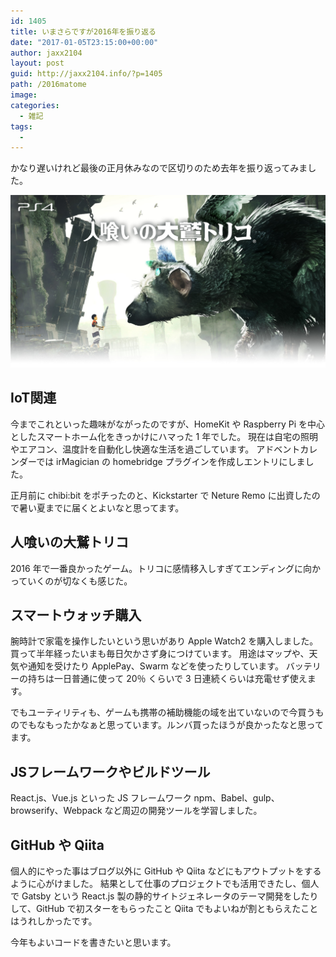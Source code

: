 ```yaml
---
id: 1405
title: いまさらですが2016年を振り返る
date: "2017-01-05T23:15:00+00:00"
author: jaxx2104
layout: post
guid: http://jaxx2104.info/?p=1405
path: /2016matome
image:
categories:
  - 雑記
tags:
  -
---
```

かなり遅いけれど最後の正月休みなので区切りのため去年を振り返ってみました。

<img src="./torico.jpeg" />

## IoT関連

今までこれといった趣味がながったのですが、HomeKit や Raspberry Pi を中心としたスマートホーム化をきっかけにハマった 1 年でした。
現在は自宅の照明やエアコン、温度計を自動化し快適な生活を過ごしています。
アドベントカレンダーでは irMagician の homebridge プラグインを作成しエントリにしました。

正月前に chibi:bit をポチったのと、Kickstarter で Neture Remo に出資したので暑い夏までに届くとよいなと思ってます。

## 人喰いの大鷲トリコ

2016 年で一番良かったゲーム。トリコに感情移入しすぎてエンディングに向かっていくのが切なくも感じた。

<!--more-->

## スマートウォッチ購入

腕時計で家電を操作したいという思いがあり Apple Watch2 を購入しました。買って半年経ったいまも毎日欠かさず身につけています。
用途はマップや、天気や通知を受けたり ApplePay、Swarm などを使ったりしています。
バッテリーの持ちは一日普通に使って 20％ くらいで 3 日連続くらいは充電せず使えます。

でもユーティリティも、ゲームも携帯の補助機能の域を出ていないので今買うものでもなもったかなぁと思っています。ルンバ買ったほうが良かったなと思ってます。

## JSフレームワークやビルドツール

React.js、Vue.js といった JS フレームワーク
npm、Babel、gulp、browserify、Webpack など周辺の開発ツールを学習しました。

## GitHub や Qiita
個人的にやった事はブログ以外に GitHub や Qiita などにもアウトプットをするように心がけました。
結果として仕事のプロジェクトでも活用できたし、個人で Gatsby という React.js 製の静的サイトジェネレータのテーマ開発をしたりして、GitHub で初スターをもらったこと Qiita でもよいねが割ともらえたことはうれしかったです。

今年もよいコードを書きたいと思います。
